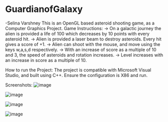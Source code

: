 # GuardianofGalaxy
-Selina Varshney
This is an OpenGL based asteroid shooting game, as a Computer Graphics Project.
Game Instructions:
-> On a galactic journey the alien is provided a life of 100 which decreases by 10 points with every asteroid hit.
-> Alien is provided a laser beam to destroy asteroids. Every hit gives a score of +1.
-> Alien can shoot with the mouse, and move using the keys w,a,s,d respectively.
-> With an increase of score as a multiple of 10 and 3, the speed of asteroids and rotation increases.
-> Level increases with an increase in score as a multiple of 10.

How to run the Project:
The project is compatible with Microsoft Visual Studio, and built using C++. Ensure the configuration is X86 and run.

Screenshots:
![image](https://github.com/Selina-Varshney/GuardianofGalaxy/assets/99686864/19bc9729-d66d-4047-a375-a3c3bbda4226)

![image](https://github.com/Selina-Varshney/GuardianofGalaxy/assets/99686864/8c32bd19-4bbd-4f51-af04-de16ccdc31e1)

![image](https://github.com/Selina-Varshney/GuardianofGalaxy/assets/99686864/cb3bd41e-a3cd-4a7f-bea9-88291619b2a3)

![image](https://github.com/Selina-Varshney/GuardianofGalaxy/assets/99686864/cf4a94fe-c08a-4dac-8151-687fcf533189)


